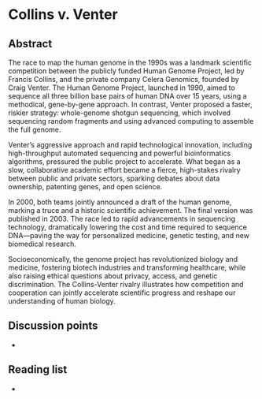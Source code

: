 # Collins v. Venter


## Abstract
The race to map the human genome in the 1990s was a landmark scientific competition between the publicly funded Human Genome Project, led by Francis Collins, and the private company Celera Genomics, founded by Craig Venter. The Human Genome Project, launched in 1990, aimed to sequence all three billion base pairs of human DNA over 15 years, using a methodical, gene-by-gene approach. In contrast, Venter proposed a faster, riskier strategy: whole-genome shotgun sequencing, which involved sequencing random fragments and using advanced computing to assemble the full genome.

Venter’s aggressive approach and rapid technological innovation, including high-throughput automated sequencing and powerful bioinformatics algorithms, pressured the public project to accelerate. What began as a slow, collaborative academic effort became a fierce, high-stakes rivalry between public and private sectors, sparking debates about data ownership, patenting genes, and open science.

In 2000, both teams jointly announced a draft of the human genome, marking a truce and a historic scientific achievement. The final version was published in 2003. The race led to rapid advancements in sequencing technology, dramatically lowering the cost and time required to sequence DNA—paving the way for personalized medicine, genetic testing, and new biomedical research.

Socioeconomically, the genome project has revolutionized biology and medicine, fostering biotech industries and transforming healthcare, while also raising ethical questions about privacy, access, and genetic discrimination. The Collins-Venter rivalry illustrates how competition and cooperation can jointly accelerate scientific progress and reshape our understanding of human biology.


## Discussion points

*


## Reading list

*
